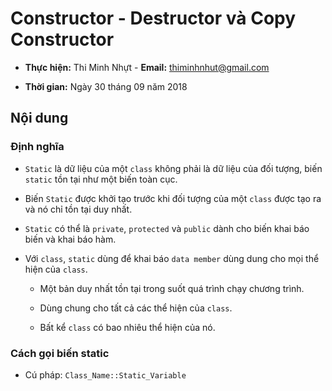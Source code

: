 # Constructor - Destructor và Copy Constructor

* **Thực hiện:** Thi Minh Nhựt - **Email:** thiminhnhut@gmail.com

* **Thời gian:** Ngày 30 tháng 09 năm 2018

## Nội dung

### Định nghĩa

* ``Static`` là dữ liệu của một ``class`` không phải là dữ liệu của đối tượng, biến ``static`` tồn tại như một biến toàn cục.

* Biến ``Static`` được khởi tạo trước khi đối tượng của một ``class`` được tạo ra và nó chỉ tồn tại duy nhất.

* ``Static`` có thể là ``private``, ``protected`` và ``public`` dành cho biến khai báo biến và khai báo hàm.

* Với ``class``, ``static`` dùng để khai báo ``data member`` dùng dung cho mọi thể hiện của ``class``.

  * Một bản duy nhất tồn tại trong suốt quá trình chạy chương trình.

  * Dùng chung cho tất cả các thể hiện của ``class``.

  * Bất kể ``class`` có bao nhiêu thể hiện của nó.

### Cách gọi biến static

* Cú pháp: ``Class_Name::Static_Variable``